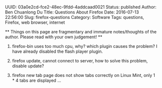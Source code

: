 UUID: 03a0e2cd-fce2-48ec-9fdd-4addcaad0021
Status: published
Author: Ben Chuanlong Du
Title: Questions About Firefox
Date: 2016-07-13 22:56:00
Slug: firefox-questions
Category: Software
Tags: questions, Firefox, web browser, internet

**
Things on this page are fragmentary and immature notes/thoughts of the author. 
Please read with your own judgement!
**
 
1. firefox-bin uses too much cpu, why? which plugin causes the problem? 
I have already disabled the flash player plugin.

2. firefox update, cannot connect to server, how to solve this problem, disable update?

3. firefox new tab page does not show tabs correctly on Linux Mint,
only 1 * 4 tabs are displayed ... 
